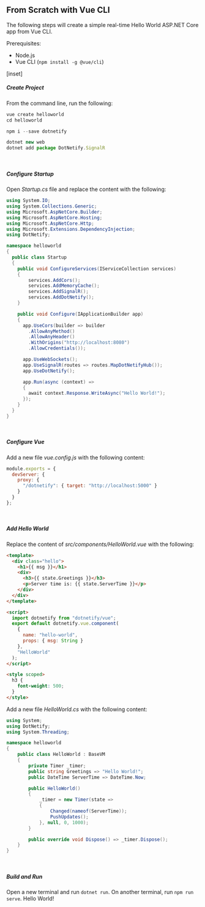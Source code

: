 ## From Scratch with Vue CLI

The following steps will create a simple real-time Hello World ASP.NET Core app from Vue CLI.

Prerequisites:

- Node.js
- Vue CLI (`npm install -g @vue/cli`)

[inset]

##### Create Project

From the command line, run the following:

```jsx
vue create helloworld
cd helloworld

npm i --save dotnetify

dotnet new web
dotnet add package DotNetify.SignalR
```

<br/>

##### Configure Startup

Open _Startup.cs_ file and replace the content with the following:

```csharp
using System.IO;
using System.Collections.Generic;
using Microsoft.AspNetCore.Builder;
using Microsoft.AspNetCore.Hosting;
using Microsoft.AspNetCore.Http;
using Microsoft.Extensions.DependencyInjection;
using DotNetify;

namespace helloworld
{
  public class Startup
  {
    public void ConfigureServices(IServiceCollection services)
    {
        services.AddCors();
        services.AddMemoryCache();
        services.AddSignalR();
        services.AddDotNetify();
    }

    public void Configure(IApplicationBuilder app)
    {
      app.UseCors(builder => builder
        .AllowAnyMethod()
        .AllowAnyHeader()
        .WithOrigins("http://localhost:8080")
        .AllowCredentials());

      app.UseWebSockets();
      app.UseSignalR(routes => routes.MapDotNetifyHub());
      app.UseDotNetify();

      app.Run(async (context) =>
      {
        await context.Response.WriteAsync("Hello World!");
      });
    }
  }
}
```

<br/>

##### Configure Vue

Add a new file _vue.config.js_ with the following content:

```jsx
module.exports = {
  devServer: {
    proxy: {
      "/dotnetify": { target: "http://localhost:5000" }
    }
  }
};
```

<br/>

##### Add Hello World

Replace the content of _src/components/HelloWorld.vue_ with the following:

```html
<template>
  <div class="hello">
    <h1>{{ msg }}</h1>
    <div>
      <h3>{{ state.Greetings }}</h3>
      <p>Server time is: {{ state.ServerTime }}</p>
    </div>
  </div>
</template>

<script>
  import dotnetify from "dotnetify/vue";
  export default dotnetify.vue.component(
    {
      name: "hello-world",
      props: { msg: String }
    },
    "HelloWorld"
  );
</script>

<style scoped>
  h3 {
    font-weight: 500;
  }
</style>
```

Add a new file _HelloWorld.cs_ with the following content:

```csharp
using System;
using DotNetify;
using System.Threading;

namespace helloworld
{
    public class HelloWorld : BaseVM
    {
        private Timer _timer;
        public string Greetings => "Hello World!";
        public DateTime ServerTime => DateTime.Now;

        public HelloWorld()
        {
            _timer = new Timer(state =>
            {
                Changed(nameof(ServerTime));
                PushUpdates();
            }, null, 0, 1000);
        }

        public override void Dispose() => _timer.Dispose();
    }
}
```

<br/>

##### Build and Run

Open a new terminal and run `dotnet run`. On another terminal, run `npm run serve`. Hello World!
